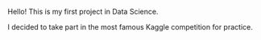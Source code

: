 Hello! This is my first project in Data Science. 

I decided to take part in the most famous Kaggle competition for practiсe. 
